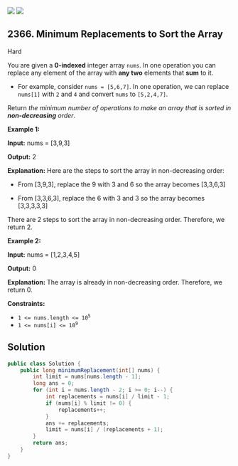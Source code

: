 [![](https://img.shields.io/github/stars/javadev/LeetCode-in-Java?label=Stars&style=flat-square)](https://github.com/javadev/LeetCode-in-Java)
[![](https://img.shields.io/github/forks/javadev/LeetCode-in-Java?label=Fork%20me%20on%20GitHub%20&style=flat-square)](https://github.com/javadev/LeetCode-in-Java/fork)

## 2366\. Minimum Replacements to Sort the Array

Hard

You are given a **0-indexed** integer array `nums`. In one operation you can replace any element of the array with **any two** elements that **sum** to it.

*   For example, consider `nums = [5,6,7]`. In one operation, we can replace `nums[1]` with `2` and `4` and convert `nums` to `[5,2,4,7]`.

Return _the minimum number of operations to make an array that is sorted in **non-decreasing** order_.

**Example 1:**

**Input:** nums = [3,9,3]

**Output:** 2

**Explanation:** Here are the steps to sort the array in non-decreasing order: 

- From [3,9,3], replace the 9 with 3 and 6 so the array becomes [3,3,6,3] 

- From [3,3,6,3], replace the 6 with 3 and 3 so the array becomes [3,3,3,3,3] 
  
There are 2 steps to sort the array in non-decreasing order. Therefore, we return 2.

**Example 2:**

**Input:** nums = [1,2,3,4,5]

**Output:** 0

**Explanation:** The array is already in non-decreasing order. Therefore, we return 0.

**Constraints:**

*   <code>1 <= nums.length <= 10<sup>5</sup></code>
*   <code>1 <= nums[i] <= 10<sup>9</sup></code>

## Solution

```java
public class Solution {
    public long minimumReplacement(int[] nums) {
        int limit = nums[nums.length - 1];
        long ans = 0;
        for (int i = nums.length - 2; i >= 0; i--) {
            int replacements = nums[i] / limit - 1;
            if (nums[i] % limit != 0) {
                replacements++;
            }
            ans += replacements;
            limit = nums[i] / (replacements + 1);
        }
        return ans;
    }
}
```